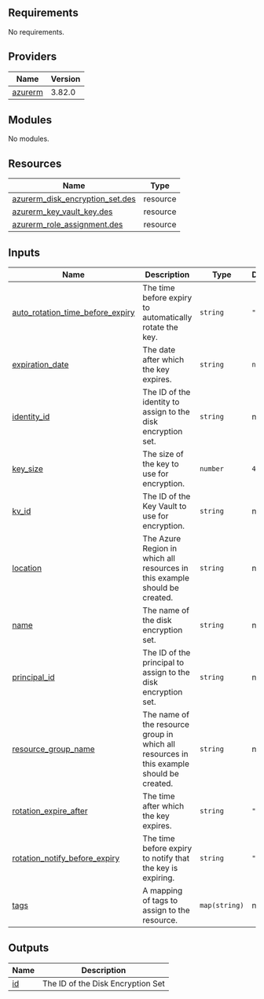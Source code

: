 <!-- BEGIN_TF_DOCS -->
## Requirements

No requirements.

## Providers

| Name                                                          | Version |
| ------------------------------------------------------------- | ------- |
| <a name="provider_azurerm"></a> [azurerm](#provider\_azurerm) | 3.82.0  |

## Modules

No modules.

## Resources

| Name                                                                                                                                   | Type     |
| -------------------------------------------------------------------------------------------------------------------------------------- | -------- |
| [azurerm_disk_encryption_set.des](https://registry.terraform.io/providers/hashicorp/azurerm/latest/docs/resources/disk_encryption_set) | resource |
| [azurerm_key_vault_key.des](https://registry.terraform.io/providers/hashicorp/azurerm/latest/docs/resources/key_vault_key)             | resource |
| [azurerm_role_assignment.des](https://registry.terraform.io/providers/hashicorp/azurerm/latest/docs/resources/role_assignment)         | resource |

## Inputs

| Name                                                                                                                                       | Description                                                                              | Type          | Default  | Required |
| ------------------------------------------------------------------------------------------------------------------------------------------ | ---------------------------------------------------------------------------------------- | ------------- | -------- | :------: |
| <a name="input_auto_rotation_time_before_expiry"></a> [auto\_rotation\_time\_before\_expiry](#input\_auto\_rotation\_time\_before\_expiry) | The time before expiry to automatically rotate the key.                                  | `string`      | `"P7D"`  |    no    |
| <a name="input_expiration_date"></a> [expiration\_date](#input\_expiration\_date)                                                          | The date after which the key expires.                                                    | `string`      | `null`   |    no    |
| <a name="input_identity_id"></a> [identity\_id](#input\_identity\_id)                                                                      | The ID of the identity to assign to the disk encryption set.                             | `string`      | n/a      |   yes    |
| <a name="input_key_size"></a> [key\_size](#input\_key\_size)                                                                               | The size of the key to use for encryption.                                               | `number`      | `4096`   |    no    |
| <a name="input_kv_id"></a> [kv\_id](#input\_kv\_id)                                                                                        | The ID of the Key Vault to use for encryption.                                           | `string`      | n/a      |   yes    |
| <a name="input_location"></a> [location](#input\_location)                                                                                 | The Azure Region in which all resources in this example should be created.               | `string`      | n/a      |   yes    |
| <a name="input_name"></a> [name](#input\_name)                                                                                             | The name of the disk encryption set.                                                     | `string`      | n/a      |   yes    |
| <a name="input_principal_id"></a> [principal\_id](#input\_principal\_id)                                                                   | The ID of the principal to assign to the disk encryption set.                            | `string`      | n/a      |   yes    |
| <a name="input_resource_group_name"></a> [resource\_group\_name](#input\_resource\_group\_name)                                            | The name of the resource group in which all resources in this example should be created. | `string`      | n/a      |   yes    |
| <a name="input_rotation_expire_after"></a> [rotation\_expire\_after](#input\_rotation\_expire\_after)                                      | The time after which the key expires.                                                    | `string`      | `"P30D"` |    no    |
| <a name="input_rotation_notify_before_expiry"></a> [rotation\_notify\_before\_expiry](#input\_rotation\_notify\_before\_expiry)            | The time before expiry to notify that the key is expiring.                               | `string`      | `"P7D"`  |    no    |
| <a name="input_tags"></a> [tags](#input\_tags)                                                                                             | A mapping of tags to assign to the resource.                                             | `map(string)` | n/a      |   yes    |

## Outputs

| Name                                       | Description                       |
| ------------------------------------------ | --------------------------------- |
| <a name="output_id"></a> [id](#output\_id) | The ID of the Disk Encryption Set |
<!-- END_TF_DOCS -->